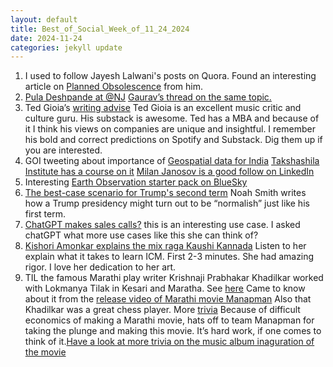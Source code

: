 ```yaml
---
layout: default
title: Best_of_Social_Week_of_11_24_2024
date: 2024-11-24
categories: jekyll update
---
```


1. I used to follow Jayesh Lalwani's posts on Quora. Found an interesting article on [Planned Obsolescence](https://medium.com/@jayeshlalwani/planned-obsolescence-b2f3bfc7e7ce) from him.
2. [Pula Deshpande at @NJ](https://youtu.be/t-uqxOpoxUU?si=w2X2M7_OLF4QwjTY) [Gaurav’s thread on the same topic.](https://web.archive.org/web/20201003145252/https://twitter.com/gauravsabnis/status/1302204867767947264?s=19)
3. Ted Gioia’s [writing advise](https://www.honest-broker.com/p/i-give-the-worst-writing-advice-in) Ted Gioia is an excellent music critic and culture guru. His substack is awesome. Ted has a MBA and because of it I think his views on companies are unique and insightful. I remember his bold and correct predictions on Spotify and Substack. Dig them up if you are interested.
4. GOI tweeting about importance of [Geospatial data for India](https://x.com/mygovindia/status/1861800294113542217?s=46) [Takshashila Institute has a course on it](https://school.takshashila.org.in/ecc-geospatial) [Milan Janosov is a good follow on LinkedIn](https://www.linkedin.com/in/milan-janosov?utm_source=share&utm_campaign=share_via&utm_content=profile&utm_medium=ios_app)
5. Interesting [Earth Observation starter pack on BlueSky](https://go.bsky.app/NTaULGx)
6. [The best-case scenario for Trump's second term](https://www.noahpinion.blog/p/the-best-case-scenario-for-trumps) Noah Smith writes how a Trump presidency might turn out to be “normalish” just like his first term.
7. [ChatGPT makes sales calls?](https://www.reddit.com/r/ChatGPT/s/8GWpyeTPPX) this is an interesting use case. I asked chatGPT what more use cases like this she can think of?
8. [Kishori Amonkar explains the mix raga Kaushi Kannada](https://youtu.be/f-GblgptNq8?si=jTgFJpULYtxrmu1x) Listen to her explain what it takes to learn ICM. First 2-3 minutes. She had amazing rigor. I love her dedication to her art.
9. TIL the famous Marathi play writer Krishnaji Prabhakar Khadilkar worked with Lokmanya Tilak in Kesari and Maratha. See [here](https://cmsadmin.amritmahotsav.nic.in/district-reopsitory-detail.htm?7905) Came to know about it from the [release video of Marathi movie Manapman](https://youtu.be/gF_FMbB_tEU?si=r2478conGdfGWC4B) Also that Khadilkar was a great chess player. More [trivia](https://youtu.be/xPWJykID__E?si=9B72hw6xjKqVSTAx) Because of difficult economics of making a Marathi movie, hats off to team Manapman for taking the plunge and making this movie. It’s hard work, if one comes to think of it.[Have a look at more trivia on the music album inaguration of the movie](https://youtu.be/sYduh1iqWNg?si=1mB5bmwrlFJQR8o7)
